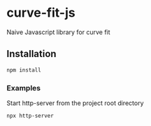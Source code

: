 # curve-fit-js
Naive Javascript library for curve fit


## Installation

```bash
npm install

```
### Examples
Start http-server from the project root directory
```
npx http-server 
```